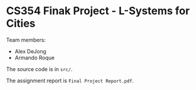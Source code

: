 # CS354 Finak Project - L-Systems for Cities
Team members:
- Alex DeJong
- Armando Roque

The source code is in `src/`.

The assignment report is `Final Project Report.pdf`. 
